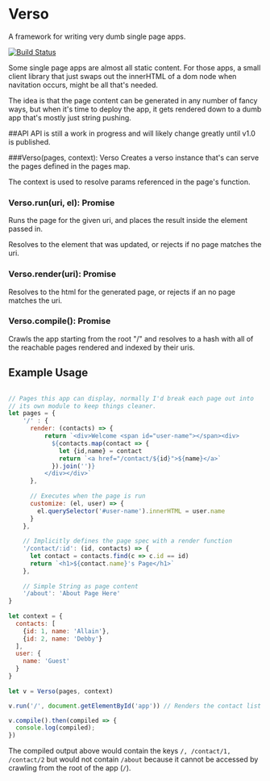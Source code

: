 # Verso
A framework for writing very dumb single page apps.

[![Build Status](https://travis-ci.org/allain/verso.svg?branch=master)](https://travis-ci.org/allain/verso)

Some single page apps are almost all static content.
For those apps, a small client library that just swaps
out the innerHTML of a dom node when navitation occurs, might be all that's needed.

The idea is that the page content can be generated in any number of fancy ways,
but when it's time to deploy the app, it gets rendered down to a dumb app that's mostly just string pushing.

##API
API is still a work in progress and will likely change greatly until v1.0 is published.
 
###Verso(pages, context): Verso
Creates a verso instance that's can serve the pages defined in the pages map.

The context is used to resolve params referenced in the page's function.

### Verso.run(uri, el): Promise
Runs the page for the given uri, and places the result inside the element passed in.

Resolves to the element that was updated, or rejects if no page matches the uri.

### Verso.render(uri): Promise
Resolves to the html for the generated page, or rejects if an no page matches the uri.


### Verso.compile(): Promise
Crawls the app starting from the root "/" and resolves to a hash with all of the reachable pages rendered and indexed by their uris.

## Example Usage

```JavaScript

// Pages this app can display, normally I'd break each page out into 
// its own module to keep things cleaner.
let pages = { 
    '/' : {            
      render: (contacts) => {
          return `<div>Welcome <span id="user-name"></span><div>
            ${contacts.map(contact => {
              let {id,name} = contact
              return `<a href="/contact/${id}">${name}</a>`
            }).join('')}
          </div></div>`
      },
      
      // Executes when the page is run
      customize: (el, user) => {
        el.querySelector('#user-name').innerHTML = user.name
      }
    },
    
    // Implicitly defines the page spec with a render function
    '/contact/:id': (id, contacts) => {
      let contact = contacts.find(c => c.id == id)
      return `<h1>${contact.name}'s Page</h1>`
    },
    
    // Simple String as page content
    '/about': 'About Page Here'
}
            
let context = {
  contacts: [
    {id: 1, name: 'Allain'},
    {id: 2, name: 'Debby'}
  ],
  user: {
    name: 'Guest'
  }
}
            
let v = Verso(pages, context)

v.run('/', document.getElementById('app')) // Renders the contact list into the DOM

v.compile().then(compiled => {
  console.log(compiled); 
})
```
The compiled output above would contain the keys 
`/, /contact/1, /contact/2` but would not contain `/about` 
because it cannot be accessed by crawling from the root of the app (`/`).